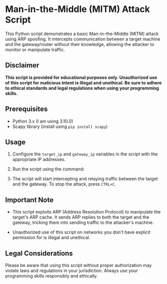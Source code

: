 # Man-in-the-Middle (MITM) Attack Script

This Python script demonstrates a basic Man-in-the-Middle (MITM) attack using ARP spoofing. It intercepts communication between a target machine and the gateway/router without their knowledge, allowing the attacker to monitor or manipulate traffic.

## Disclaimer

**This script is provided for educational purposes only. Unauthorized use of this script for malicious intent is illegal and unethical. Be sure to adhere to ethical standards and legal regulations when using your programming skills.**

## Prerequisites

- Python 3.x (I am using 3.10.0)
- Scapy library (install using `pip install scapy`)

## Usage

1. Configure the `target_ip` and `gateway_ip` variables in the script with the appropriate IP addresses.

2. Run the script using the command:


3. The script will start intercepting and relaying traffic between the target and the gateway. To stop the attack, press `CTRL+C`.

## Important Note

- This script exploits ARP (Address Resolution Protocol) to manipulate the target's ARP cache. It sends ARP replies to both the target and the gateway, tricking them into sending traffic to the attacker's machine.

- Unauthorized use of this script on networks you don't have explicit permission for is illegal and unethical.

## Legal Considerations

Please be aware that using this script without proper authorization may violate laws and regulations in your jurisdiction. Always use your programming skills responsibly and ethically.

